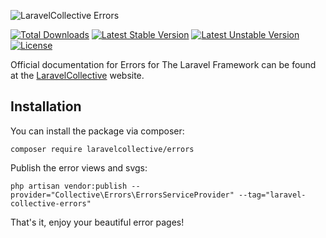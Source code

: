 ![LaravelCollective Errors](LaravelCollectiveErrors-banner.png)

[![Total Downloads](https://poser.pugx.org/LaravelCollective/errors/downloads)](https://packagist.org/packages/laravelcollective/errors)
[![Latest Stable Version](https://poser.pugx.org/LaravelCollective/errors/v/stable.svg)](https://packagist.org/packages/laravelcollective/errors)
[![Latest Unstable Version](https://poser.pugx.org/LaravelCollective/errors/v/unstable.svg)](https://packagist.org/packages/laravelcollective/errors)
[![License](https://poser.pugx.org/LaravelCollective/errors/license.svg)](https://packagist.org/packages/laravelcollective/errors)

Official documentation for Errors for The Laravel Framework can be found at the [LaravelCollective](http://laravelcollective.com) website.

## Installation
You can install the package via composer:
```
composer require laravelcollective/errors
```
Publish the error views and svgs:
```
php artisan vendor:publish --provider="Collective\Errors\ErrorsServiceProvider" --tag="laravel-collective-errors"
```

That's it, enjoy your beautiful error pages!